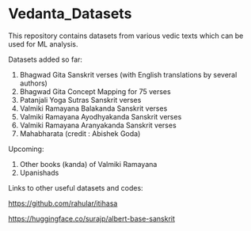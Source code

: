 # Vedanta_Datasets
This repository contains datasets from various vedic texts which can be used for ML analysis.

Datasets added so far:

1. Bhagwad Gita Sanskrit verses (with English translations by several authors)
2. Bhagwad Gita Concept Mapping for 75 verses
2. Patanjali Yoga Sutras Sanskrit verses
3. Valmiki Ramayana Balakanda Sanskrit verses
4. Valmiki Ramayana Ayodhyakanda Sanskrit verses
5. Valmiki Ramayana Aranyakanda Sanskrit verses
6. Mahabharata (credit : Abishek Goda)

Upcoming:

1. Other books (kanda) of Valmiki Ramayana
2. Upanishads

Links to other useful datasets and codes:

https://github.com/rahular/itihasa

https://huggingface.co/surajp/albert-base-sanskrit

